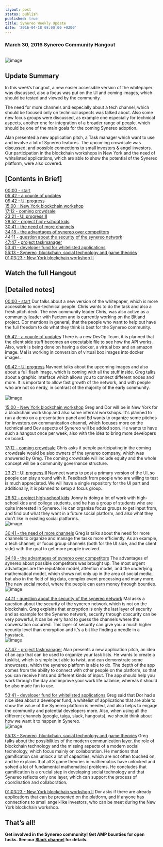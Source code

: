 ```yaml
---
layout: post
status: publish
published: true
title: Synereo Weekly Update
date: '2016-04-18 08:00:00 +0200'
---
```


### March 30, 2016 Synereo Community Hangout

<br>![image](http://i.imgur.com/qojfhEk.jpg)<br>

## Update Summary
In this week’s hangout, a new easier accessible version of the whitepaper was discussed, also a focus was put on the UI and coming images, which should be tested and viewed by the community.

The need for more channels and especially about a tech channel, which should be focused only on technical aspects was talked about. Also some new focus groups were discussed, as example one especially for technical aspects, another one for integration of a broader range of people, which should be one of the main goals for the coming Synereo adoption.

Alan presented a new application pitch, a Task manager which want to use and involve a lot of Synereo features. The upcoming crowdsale was discussed, and possible connections to small investors & angel investors.  Our participation in the  blockchain workshops in New York and the need of whitelisted applications, which are able to show the potential of the Synereo platform, were also covered.

## [Contents in Brief]
[00:00 - start](https://www.youtube.com/watch?v=m_BxakTpizs)<BR>
[05:42 - a couple of updates](https://youtu.be/m_BxakTpizs?t=343)<BR>
[09:42 - UI progress](https://youtu.be/m_BxakTpizs?t=583)<BR>
[15:00 - New York blockchain workshop](https://youtu.be/m_BxakTpizs?t=900)<BR>
[17:12 - coming crowdsale](https://youtu.be/m_BxakTpizs?t=1032)<BR>
[23:21 - UI progress II](https://youtu.be/m_BxakTpizs?t=1401)<BR>
[28:52 - project high-school kids](https://youtu.be/m_BxakTpizs?t=1732)<BR>
[30:41 - the need of more channels](https://youtu.be/m_BxakTpizs?t=1841)<BR>
[34:18 - the advantages of synereo over competitors](https://youtu.be/m_BxakTpizs?t=2058)<BR>
[44:11 - question about the security of the synereo network](https://youtu.be/m_BxakTpizs?t=2651)<BR>
[47:47 - project taskmanager](https://youtu.be/m_BxakTpizs?t=2867)<BR>
[53:41 - developer fund for whitelisted applications](https://youtu.be/m_BxakTpizs?t=3221)<BR>
[55:13 - Synereo, blockchain, social technology and game theories](https://youtu.be/m_BxakTpizs?t=3313)<BR>
[01:03:23 - New York blockchain workshop II](https://youtu.be/m_BxakTpizs?t=3800)<BR>

## Watch the full Hangout

## [Detailed notes]

[00:00 - start](https://www.youtube.com/watch?v=m_BxakTpizs)
Dor talks about a new version of the whitepaper, which is more accessible to non-technical people. Chris wants to do the task and also a fresh pitch deck. The new community leader Chris, was also active as a community leader with Factom and is currently working on the Bitland project. Dor mentions in general, that the people who want to help out have the full freedom to do what they think is best for the Synereo community.

[05:42 - a couple of updates](https://youtu.be/m_BxakTpizs?t=343)
There is a new DevOp Team, it is planned that the client side stuff becomes an executable file to see how the API works.  Also, work is being done on having a docker, a virtual box and an amazon image. Mal is working in conversion of virtual box images into docker images.

[09:42 - UI progress](https://youtu.be/m_BxakTpizs?t=583)
Navneet talks about the upcoming images and also about a full flash image, which is coming with all the stuff inside. Greg talks about a graphic interface which allows you to connect different nodes and more. It is important to allow fast growth of the network, and with people who are not so nerdy, in contrast of the majority of the early community.  
<br>![image](http://blog.synereo.com/img/uploads/gui.jpg)<br>

[15:00 - New York blockchain workshop](https://youtu.be/m_BxakTpizs?t=900)
 Greg and Dor will be in New York for a blockchain workshop and also some internal workshops. It's planned to run a demo on a presentation-panel and Ed wants to organize some pitches for investors.ew communication channel, which focuses more on the technical and Dev aspects of Synereo will be added soon. He wants to have such a hangout once per week, also with the idea to bring more developers on board.

[17:12 - coming crowdsale](https://youtu.be/m_BxakTpizs?t=1032)
Chris asks if people participating in the coming crowdsale would be also owners of the synereo company, which was answered by Greg. The coming crowdsale will include equity and the whole concept will be a community governance structure.

[23:21 - UI progress II](https://youtu.be/m_BxakTpizs?t=1401)
Navneet wants to post a primary version of the UI, so people can play around with it. Feedback from people who are willing to test is much appreciated. We will have a single repository for the UI part and additionally, it is planned to setup a focus group.

[28:52 - project high-school kids](https://youtu.be/m_BxakTpizs?t=1732)
Jonny is doing a lot of work with high-school kids and college students, and he has a group of students who are quite interested in Synereo. He can organize focus groups to get input from, and find out what they want in a future social platform, and also what they don't like in existing social platforms.
<br>![image](http://i.imgur.com/AqQZrD3.jpg)<br>

[30:41 - the need of more channels](https://youtu.be/m_BxakTpizs?t=1841)
Greg is talks about the need for more channels to organize and manage the tasks more efficiently. As an example, a tech channel, or focus group channels (both for the UI side, and the client side) with the goal to get more people involved.

[34:18 -  the advantages of synereo over competitors](https://youtu.be/m_BxakTpizs?t=2058)
The advantages of synereo about possible competitors was brought up.  The most urgent advantages are the reputation model, attention model, and the underlying mathematical model, which shows not only up in the area of social media, but also in the field of big data, complex event processing and many more.  The new social model, where the people can earn money through bounties.
<br>![image](http://i.imgur.com/qkOy7v1.jpg)<br>

[44:11 - question about the security of the synereo network](https://youtu.be/m_BxakTpizs?t=2651)
Mal asks a question about the security of the synereo network which is not on the blockchain.
Greg explains that encryption is only the last layer of security and as example for the Synereo network, security through obscurity can be very powerful, it can be very hard to guess the channels where the conversation occurred. This layer of security can give you a much higher security level than encryption and it's a bit like finding a needle in a haystack.
<br>![image](http://i.imgur.com/1TmeQls.jpg)<br>

[47:47 - project taskmanager](https://youtu.be/m_BxakTpizs?t=2867)
Alan presents a new application pitch, an idea of an app that can be used to organize your task lists. He wants to create a tasklist, which is simple but able to twist, and can demonstrate some showcases, which the synereo platform is able to do. The depth of the app comes from the ability to connect with other people on the platform, so that you can receive hints and different kinds of input. The app should help you work through the day and improve your work life balance, whereas it should be also made fun to use.

[53:41 - developer fund for whitelisted applications](https://youtu.be/m_BxakTpizs?t=3221)
Greg said that Dor had a nice idea about a developer fund, a whitelist of applications that are able to show the value of the Synereo platform is needed, and also helps to engage the community and potential developers more.  Also, when using all the different channels (google, taiga, slack, hangouts), we should think about how we want it to happen in Synereo.
<br>![image](http://i.imgur.com/N8NjqWY.jpg)<br>

[55:13 - Synereo, blockchain, social technology and game theories](https://youtu.be/m_BxakTpizs?t=3313)
Greg talks about the possibilities of the modern communication layer, the role of blockchain technology and the missing aspects of a modern social technology, which focus mainly on collaboration. He mentions that gamification can unlock a lot of capacities, which are not often touched on, and he explains that all 3 game theories in mathematics have unlocked and solved a lot of fundamental mathematical problems.  He concludes that gamification is a crucial step in developing social technology and that Synereo reflects only one layer, which can support the process of coordination and collaboration.

[01:03:23 - New York blockchain workshop II](https://youtu.be/m_BxakTpizs?t=3800)
Dor asks if there are already applications that can be presented on the platform, and if anyone has connections to small angel-like investors, who can be meet during the New York blockchain workshop.

## That’s all!

**Get involved in the Synereo community! Get AMP bounties for open tasks. See our [Slack channel](http://slack.synereo.com/) for details.**
